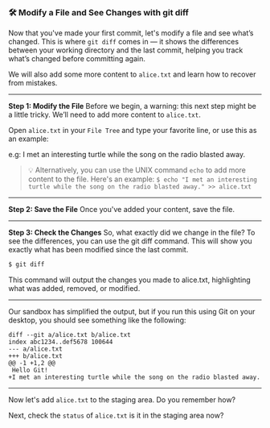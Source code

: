 ### 🛠️ Modify a File and See Changes with git diff

Now that you've made your first commit, let's modify a file and see what’s changed. This is where `git diff` comes in — it shows the differences between your working directory and the last commit, helping you track what’s changed before committing again.

We will also add some more content to `alice.txt` and learn how to recover from mistakes.

---

**Step 1: Modify the File**
Before we begin, a warning: this next step might be a little tricky. We’ll need to add more content to `alice.txt`.

Open `alice.txt` in your `File Tree` and type your favorite line, or use this as an example:

e.g: I met an interesting turtle while the song on the radio blasted away.

> 💡 Alternatively, you can use the UNIX command `echo` to add more content to the file. Here's an example: `$ echo "I met an interesting turtle while the song on the radio blasted away." >> alice.txt`

---

**Step 2: Save the File**
Once you've added your content, save the file.

---

**Step 3: Check the Changes**
So, what exactly did we change in the file? To see the differences, you can use the git diff command. This will show you exactly what has been modified since the last commit.

```sh
$ git diff
```

This command will output the changes you made to alice.txt, highlighting what was added, removed, or modified.

---

Our sandbox has simplified the output, but if you run this using Git on your desktop, you should see something like the following:
```
diff --git a/alice.txt b/alice.txt
index abc1234..def5678 100644
--- a/alice.txt
+++ b/alice.txt
@@ -1 +1,2 @@
 Hello Git!
+I met an interesting turtle while the song on the radio blasted away.
```

---

Now let's add `alice.txt` to the staging area. Do you remember how?

Next, check the `status` of `alice.txt` is it in the staging area now?